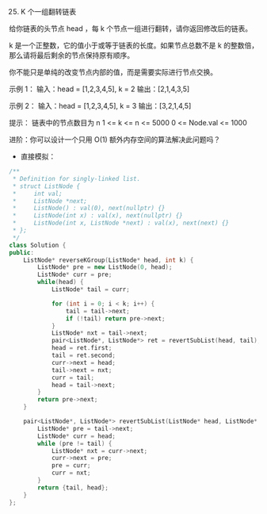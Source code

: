 
25. K 个一组翻转链表

给你链表的头节点 head ，每 k 个节点一组进行翻转，请你返回修改后的链表。

k 是一个正整数，它的值小于或等于链表的长度。如果节点总数不是 k 的整数倍，那么请将最后剩余的节点保持原有顺序。

你不能只是单纯的改变节点内部的值，而是需要实际进行节点交换。

 

示例 1：
输入：head = [1,2,3,4,5], k = 2
输出：[2,1,4,3,5]

示例 2：
输入：head = [1,2,3,4,5], k = 3
输出：[3,2,1,4,5]
 

提示：
链表中的节点数目为 n
1 <= k <= n <= 5000
0 <= Node.val <= 1000
 

进阶：你可以设计一个只用 O(1) 额外内存空间的算法解决此问题吗？


* 直接模拟：


```cpp
/**
 * Definition for singly-linked list.
 * struct ListNode {
 *     int val;
 *     ListNode *next;
 *     ListNode() : val(0), next(nullptr) {}
 *     ListNode(int x) : val(x), next(nullptr) {}
 *     ListNode(int x, ListNode *next) : val(x), next(next) {}
 * };
 */
class Solution {
public:
    ListNode* reverseKGroup(ListNode* head, int k) {
        ListNode* pre = new ListNode(0, head);
        ListNode* curr = pre;
        while(head) {
            ListNode* tail = curr;

            for (int i = 0; i < k; i++) {
                tail = tail->next;
                if (!tail) return pre->next;
            }
            ListNode* nxt = tail->next;
            pair<ListNode*, ListNode*> ret = revertSubList(head, tail);
            head = ret.first;
            tail = ret.second;
            curr->next = head;
            tail->next = nxt;
            curr = tail;
            head = tail->next;
        }
        return pre->next;
    }

    pair<ListNode*, ListNode*> revertSubList(ListNode* head, ListNode* tail) {
        ListNode* pre = tail->next;
        ListNode* curr = head;
        while (pre != tail) {
            ListNode* nxt = curr->next;
            curr->next = pre;
            pre = curr;
            curr = nxt;
        }
        return {tail, head};
    }
};
```